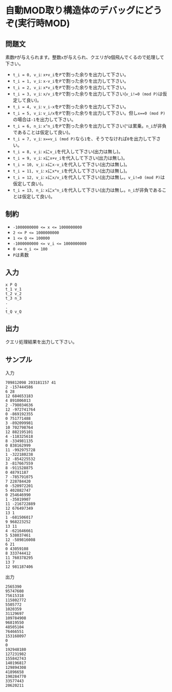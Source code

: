 # 自動MOD取り構造体のデバッグにどうぞ(実行時MOD)

## 問題文

素数`P`が与えられます。整数`x`が与えられ、クエリが`Q`個飛んでくるので処理して下さい。

- `t_i = 0, v_i`: `x+v_i`を`P`で割った余りを出力して下さい。
- `t_i = 1, v_i`: `x-v_i`を`P`で割った余りを出力して下さい。
- `t_i = 2, v_i`: `x*v_i`を`P`で割った余りを出力して下さい。
- `t_i = 3, v_i`: `x/v_i`を`P`で割った余りを出力して下さい(`v_i!=0 (mod P)`は仮定して良い)。
- `t_i = 4, v_i`: `v_i-x`を`P`で割った余りを出力して下さい。
- `t_i = 5, v_i`: `v_i/x`を`P`で割った余りを出力して下さい。但し`x==0 (mod P)`の場合は`-1`を出力して下さい。
- `t_i = 6, n_i`: `x^n_i`を`P`で割った余りを出力して下さい(`^`は累乗。`n_i`が非負であることは仮定して良い)。
- `t_i = 7, v_i`: `x==v_i (mod P)`なら`1`を、そうでなければ`0`を出力して下さい。
- `t_i = 8, v_i`: `x`に`v_i`を代入して下さい(出力は無し)。
- `t_i = 9, v_i`: `x`に`x+v_i`を代入して下さい(出力は無し)。
- `t_i = 10, v_i`: `x`に`x-v_i`を代入して下さい(出力は無し)。
- `t_i = 11, v_i`: `x`に`x*v_i`を代入して下さい(出力は無し)。
- `t_i = 12, v_i`: `x`に`x/v_i`を代入して下さい(出力は無し。`v_i!=0 (mod P)`は仮定して良い)。
- `t_i = 13, n_i`: `x`に`x^n_i`を代入して下さい(出力は無し。`n_i`が非負であることは仮定して良い)。

## 制約

- `-1000000000 <= x <= 1000000000`
- `2 <= P <= 1000000000`
- `1 <= Q <= 100000`
- `-1000000000 <= v_i <= 1000000000`
- `0 <= n_i <= 100`
- `P`は素数

## 入力

```
x P Q
t_1 v_1
t_2 v_2
t_3 n_3
.
.
t_Q v_Q
```

## 出力

クエリ処理結果を出力して下さい。

## サンプル

入力
```
709812098 203181157 41
2 -157444586
6 28
12 684653183
4 891006013
2 -798034636
12 -972741764
0 -869192355
0 751771488
3 -892099981
10 702798764
12 882195101
4 -118325618
8 -334981135
0 838162999
11 -992975728
1 -322180238
12 -854225532
3 -817667559
8 -911528875
0 48791187
7 -785791075
7 228784420
0 -520972201
5 402882747
0 254646990
1 -35819907
11 -216722889
12 676497349
13 1
1 -681506017
9 968223252
13 11
4 -621646661
5 538037461
12 -589816008
6 21
0 43059108
8 333744412
11 760378295
13 7
12 981187406
```

出力
```
2565390
95747608
75615318
115802772
5505772
1020359
31129697
109784908
96819550
48505104
76466551
153168097
0
0
192948180
127231982
155842743
140196817
129894308
41896658
190284770
33577443
20620211
```
